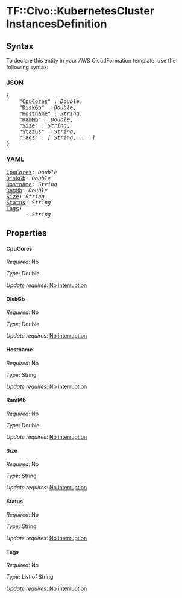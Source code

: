 # TF::Civo::KubernetesCluster InstancesDefinition

## Syntax

To declare this entity in your AWS CloudFormation template, use the following syntax:

### JSON

<pre>
{
    "<a href="#cpucores" title="CpuCores">CpuCores</a>" : <i>Double</i>,
    "<a href="#diskgb" title="DiskGb">DiskGb</a>" : <i>Double</i>,
    "<a href="#hostname" title="Hostname">Hostname</a>" : <i>String</i>,
    "<a href="#rammb" title="RamMb">RamMb</a>" : <i>Double</i>,
    "<a href="#size" title="Size">Size</a>" : <i>String</i>,
    "<a href="#status" title="Status">Status</a>" : <i>String</i>,
    "<a href="#tags" title="Tags">Tags</a>" : <i>[ String, ... ]</i>
}
</pre>

### YAML

<pre>
<a href="#cpucores" title="CpuCores">CpuCores</a>: <i>Double</i>
<a href="#diskgb" title="DiskGb">DiskGb</a>: <i>Double</i>
<a href="#hostname" title="Hostname">Hostname</a>: <i>String</i>
<a href="#rammb" title="RamMb">RamMb</a>: <i>Double</i>
<a href="#size" title="Size">Size</a>: <i>String</i>
<a href="#status" title="Status">Status</a>: <i>String</i>
<a href="#tags" title="Tags">Tags</a>: <i>
      - String</i>
</pre>

## Properties

#### CpuCores

_Required_: No

_Type_: Double

_Update requires_: [No interruption](https://docs.aws.amazon.com/AWSCloudFormation/latest/UserGuide/using-cfn-updating-stacks-update-behaviors.html#update-no-interrupt)

#### DiskGb

_Required_: No

_Type_: Double

_Update requires_: [No interruption](https://docs.aws.amazon.com/AWSCloudFormation/latest/UserGuide/using-cfn-updating-stacks-update-behaviors.html#update-no-interrupt)

#### Hostname

_Required_: No

_Type_: String

_Update requires_: [No interruption](https://docs.aws.amazon.com/AWSCloudFormation/latest/UserGuide/using-cfn-updating-stacks-update-behaviors.html#update-no-interrupt)

#### RamMb

_Required_: No

_Type_: Double

_Update requires_: [No interruption](https://docs.aws.amazon.com/AWSCloudFormation/latest/UserGuide/using-cfn-updating-stacks-update-behaviors.html#update-no-interrupt)

#### Size

_Required_: No

_Type_: String

_Update requires_: [No interruption](https://docs.aws.amazon.com/AWSCloudFormation/latest/UserGuide/using-cfn-updating-stacks-update-behaviors.html#update-no-interrupt)

#### Status

_Required_: No

_Type_: String

_Update requires_: [No interruption](https://docs.aws.amazon.com/AWSCloudFormation/latest/UserGuide/using-cfn-updating-stacks-update-behaviors.html#update-no-interrupt)

#### Tags

_Required_: No

_Type_: List of String

_Update requires_: [No interruption](https://docs.aws.amazon.com/AWSCloudFormation/latest/UserGuide/using-cfn-updating-stacks-update-behaviors.html#update-no-interrupt)

